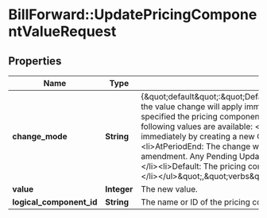 # BillForward::UpdatePricingComponentValueRequest

## Properties
Name | Type | Description | Notes
------------ | ------------- | ------------- | -------------
**change_mode** | **String** | {\&quot;default\&quot;:\&quot;Default\&quot;,\&quot;description\&quot;:\&quot;Whether the value change will apply immediately or at the period end. If no value is specified the pricing components behaviour on the rate-plan will be used. The following values are available: &lt;ul&gt;&lt;li&gt;Immediate: The change will be applied immediately by creating a new Charge against the subscription.&lt;/li&gt;&lt;li&gt;AtPeriodEnd: The change will be delayed to the billing period end through an amendment. Any Pending Update Amendment already existing will be Discarded.&lt;/li&gt;&lt;li&gt;Default: The pricing components behaviour on the rate-plan will be used.&lt;/li&gt;&lt;/ul&gt;\&quot;,\&quot;verbs\&quot;:[\&quot;POST\&quot;]} | [optional] 
**value** | **Integer** | The new value. | [optional] 
**logical_component_id** | **String** | The name or ID of the pricing component to update. | [optional] 


